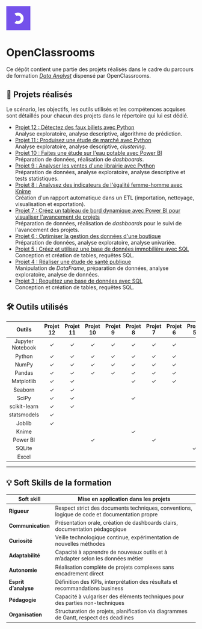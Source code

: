 <img src='./oc-logo.jpeg' width=64x />

# OpenClassrooms
Ce dépôt contient une partie des projets réalisés dans le cadre du parcours de formation *[Data Analyst](https://openclassrooms.com/fr/paths/324-data-analyst)* dispensé par OpenClassrooms.

## &#128209; Projets réalisés

Le scénario, les objectifs, les outils utilisés et les compétences acquises sont détaillés pour chacun des projets dans le répertoire qui lui est dédié.

* [Projet 12 : Détectez des faux billets avec Python](./projets/projet-12/)<br>
Analyse exploratoire, analyse descriptive, algorithme de prédiction.
* [Projet 11 : Produisez une étude de marché avec Python](./projets/projet-11/)<br>
Analyse exploratoire, analyse descriptive, *clustering*.
* [Projet 10 : Faites une étude sur l'eau potable avec Power BI](./projets/projet-10/)<br>
Préparation de données, réalisation de *dashboards*.
* [Projet 9 : Analyser les ventes d'une librairie avec Python](./projets/projet-9/)<br>
Préparation de données, analyse exploratoire, analyse descriptive et tests statistiques.
* [Projet 8 : Analysez des indicateurs de l'égalité femme-homme avec Knime](./projets/projet-8/)<br>
Création d'un rapport automatique dans un ETL (importation, nettoyage, visualisation et exportation).
* [Projet 7 : Créez un tableau de bord dynamique avec Power BI pour visualiser l'avancement de projets](./projets/projet-7/)<br>
Préparation de données, réalisation de *dashboards* pour le suivi de l'avancement des projets.
* [Projet 6 : Optimiser la gestion des données d'une boutique](./projets/projet-6/)<br>
Préparation de données, analyse exploratoire, analyse univariée.
* [Projet 5 : Créez et utilisez une base de données immobilière avec SQL](./projets/projet-5/)<br>
Conception et création de tables, requêtes SQL.
* [Projet 4 : Réaliser une étude de santé publique](./projets/projet-4/)<br>
Manipulation de *DataFrame*, préparation de données, analyse exploratoire, analyse de données.
* [Projet 3 : Requêtez une base de données avec SQL](./projets/projet-3/)<br>
Conception et création de tables, requêtes SQL.

## 🛠️ Outils utilisés

| Outils              | Projet 12 | Projet 11 | Projet 10 | Projet 9 | Projet 8 | Projet 7 | Projet 6 | Projet 5 | Projet 4 | Projet 3 |
|:-------------------:|:---------:|:---------:|:---------:|:--------:|:--------:|:--------:|:--------:|:--------:|:--------:|:--------:|
| Jupyter Notebook    | &#10003;  | &#10003;  | &#10003;  | &#10003; | &#10003; | &#10003; | &#10003; |          | &#10003; |          |
| Python              | &#10003;  | &#10003;  | &#10003;  | &#10003; | &#10003; | &#10003; | &#10003; |          | &#10003; |          |
| NumPy               | &#10003;  | &#10003;  | &#10003;  | &#10003; | &#10003; | &#10003; | &#10003; |          | &#10003; |          |
| Pandas              | &#10003;  | &#10003;  | &#10003;  | &#10003; | &#10003; | &#10003; | &#10003; |          | &#10003; |          |
| Matplotlib          | &#10003;  | &#10003;  |           |          | &#10003; | &#10003; | &#10003; |          | &#10003; |          |
| Seaborn             | &#10003;  | &#10003;  |           |          |          |          |          |          |          |          |
| SciPy               | &#10003;  | &#10003;  |           |          | &#10003; |          |          |          |          |          |
| scikit-learn        | &#10003;  | &#10003;  |           |          |          |          |          |          |          |          |
| statsmodels         | &#10003;  |           |           |          |          |          |          |          |          |          |
| Joblib              | &#10003;  |           |           |          |          |          |          |          |          |          |
| Knime               |           |           |           |          | &#10003; |          |          |          |          |          |
| Power BI            |           |           | &#10003;  |          |          | &#10003; |          |          |          |          |
| SQLite              |           |           |           |          |          |          |          | &#10003; |          | &#10003; |
| Excel               |           |           |           |          |          |          |          |          |          | &#10003; |

---

## 💡 Soft Skills de la formation

| Soft skill             | Mise en application dans les projets                                                             |
|------------------------|--------------------------------------------------------------------------------------------------|
| **Rigueur**            | Respect strict des documents techniques, conventions, logique de code et documentation propre   |
| **Communication**      | Présentation orale, création de dashboards clairs, documentation pédagogique                    |
| **Curiosité**          | Veille technologique continue, expérimentation de nouvelles méthodes                            |
| **Adaptabilité**       | Capacité à apprendre de nouveaux outils et à m’adapter selon les données métier                 |
| **Autonomie**          | Réalisation complète de projets complexes sans encadrement direct                               |
| **Esprit d’analyse**   | Définition des KPIs, interprétation des résultats et recommandations business                   |
| **Pédagogie**          | Capacité à vulgariser des éléments techniques pour des parties non-techniques                   |
| **Organisation**       | Structuration de projets, planification via diagrammes de Gantt, respect des deadlines          |


